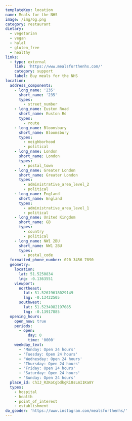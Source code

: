 ```yaml
---
templateKey: location
name: Meals for the NHS
image: /img/og.png
category: restaurant
dietary:
  - vegetarian
  - vegan
  - halal
  - gluten_free
  - healthy
links:
  - type: external
    link: 'https://www.mealsforthenhs.com/'
    category: support
    label: Buy meals for the NHS
location:
  address_components:
    - long_name: '235'
      short_name: '235'
      types:
        - street_number
    - long_name: Euston Road
      short_name: Euston Rd
      types:
        - route
    - long_name: Bloomsbury
      short_name: Bloomsbury
      types:
        - neighborhood
        - political
    - long_name: London
      short_name: London
      types:
        - postal_town
    - long_name: Greater London
      short_name: Greater London
      types:
        - administrative_area_level_2
        - political
    - long_name: England
      short_name: England
      types:
        - administrative_area_level_1
        - political
    - long_name: United Kingdom
      short_name: GB
      types:
        - country
        - political
    - long_name: NW1 2BU
      short_name: NW1 2BU
      types:
        - postal_code
  formatted_phone_number: 020 3456 7890
  geometry:
    location:
      lat: 51.5250834
      lng: -0.1363551
    viewport:
      northeast:
        lat: 51.52619618029149
        lng: -0.13422505
      southwest:
        lat: 51.5234982197085
        lng: -0.13917885
  opening_hours:
    open_now: true
    periods:
      - open:
          day: 0
          time: '0000'
    weekday_text:
      - 'Monday: Open 24 hours'
      - 'Tuesday: Open 24 hours'
      - 'Wednesday: Open 24 hours'
      - 'Thursday: Open 24 hours'
      - 'Friday: Open 24 hours'
      - 'Saturday: Open 24 hours'
      - 'Sunday: Open 24 hours'
  place_id: ChIJ_RZKoCgbdkgRi8sLmI1Ka8Y
  types:
    - hospital
    - health
    - point_of_interest
    - establishment
do_gooder: 'https://www.instagram.com/mealsforthenhs/'
---
```

